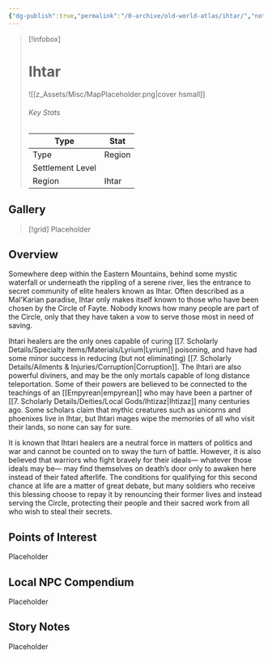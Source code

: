 ```yaml
---
{"dg-publish":true,"permalink":"/0-archive/old-world-atlas/ihtar/","noteIcon":""}
---
```



> [!infobox]
> # Ihtar
> ![[z_Assets/Misc/MapPlaceholder.png\|cover hsmall]]
> ###### Key Stats
> Type |  Stat |
> ---|---|
> Type | Region |
> Settlement Level |  |
> Region | Ihtar |

## Gallery

>[!grid]
>Placeholder

## Overview
Somewhere deep within the Eastern Mountains, behind some mystic waterfall or underneath the rippling of a serene river, lies the entrance to secret community of elite healers known as Ihtar. Often described as a Mal'Karian paradise, Ihtar only makes itself known to those who have been chosen by the Circle of Fayte. Nobody knows how many people are part of the Circle, only that they have taken a vow to serve those most in need of saving. 

Ihtari healers are the only ones capable of curing [[7. Scholarly Details/Specialty Items/Materials/Lyrium\|Lyrium]] poisoning, and have had some minor success in reducing (but not eliminating) [[7. Scholarly Details/Ailments & Injuries/Corruption\|Corruption]]. The Ihtari are also powerful diviners, and may be the only mortals capable of long distance teleportation. Some of their powers are believed to be connected to the teachings of an [[Empyrean\|empyrean]] who may have been a partner of [[7. Scholarly Details/Deities/Local Gods/Ihtizaz\|Ihtizaz]] many centuries ago. Some scholars claim that mythic creatures such as unicorns and phoenixes live in Ihtar, but Ihtari mages wipe the memories of all who visit their lands, so none can say for sure.

It is known that Ihtari healers are a neutral force in matters of politics and war and cannot be counted on to sway the turn of battle. However, it is also believed that warriors who fight bravely for their ideals— whatever those ideals may be— may find themselves on death’s door only to awaken here instead of their fated afterlife. The conditions for qualifying for this second chance at life are a matter of great debate, but many soldiers who receive this blessing choose to repay it by renouncing their former lives and instead serving the Circle, protecting their people and their sacred work from all who wish to steal their secrets.

## Points of Interest
Placeholder

## Local NPC Compendium
Placeholder 

## Story Notes
Placeholder